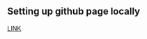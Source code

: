 ## Setting up github page locally
[LINK](https://help.github.com/articles/setting-up-your-github-pages-site-locally-with-jekyll/)

